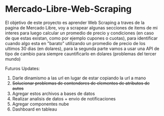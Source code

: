 # Mercado-Libre-Web-Scraping

El objetivo de este proyecto es aprender Web Scraping a traves de la pagina de Mercado Libre, voy a scrapear algunas secciones de items de mi interes para luego calcular un promedio de precio y condiciones (en caso de que estas existan, como por ejemplo cupones o cuotas), para identificar cuando algo esta en "barato" utilizando un promedio de precio de los ultimos 30 dias (en dolares), para la segunda parte vamos a usar una API de tipo de cambio para siempre cauntificarlo en dolares (problemas del tercer mundo)

Futuros Updates:
1) Darle dinamismo a las url en lugar de estar copiando la url a mano
2) ~~Solucionar problemas de contendores de elementos de atributos de autos~~
3) Agregar estos archivos a bases de datos
4) Realizar analisis de datos + envio de notificaciones
5) Agregar componentes nube
6) Dashboard en tableau
